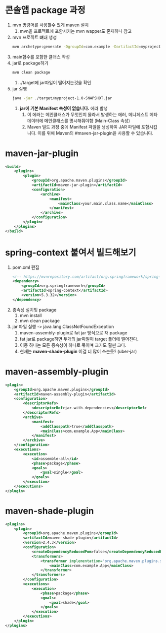 # 콘솔앱 package 과정 
1. mvn 명령어를 사용할수 있게 maven 설치
    1. mvn을 프로젝트에 포함시키는 mvn wapper도 존재하니 참고
1. mvn 프로젝트 뼈대 생성
    ```bash
    mvn archetype:generate -DgroupId=com.example -DartifactId=myproject -DarchetypeArtifactId=maven-archetype-quickstart -DinteractiveMode=false
    ```
1. main함수를 포함한 클래스 작성
1. jar로 package하기
    ```bash
    mvn clean package
    ```
    1. ./target에 jar파일이 떨어지는것을 확인
1. jar 실행 
    ```bash
    java -jar ./target/myproject-1.0-SNAPSHOT.jar 
    ```
    1. __jar에 기본 Manifest 속성이 없습니다.__ 에러 발생
        1. 이 에러는 메인클래스가 무엇인지 몰라서 발생하는 에러, 메니페스트 메타데이터에 메인클래스를 명시해줘야함 (Main-Class 속성)
        1.  Maven 빌드 과정 중에 Manifest 파일을 생성하여 JAR 파일에 포함시킵니다. 이를 위해 Maven의 #maven-jar-plugin을 사용할 수 있습니다.
        

# maven-jar-plugin
```xml
<build>
    <plugins>
        <plugin>
            <groupId>org.apache.maven.plugins</groupId>
            <artifactId>maven-jar-plugin</artifactId>
            <configuration>
                <archive>
                    <manifest>
                        <mainClass>your.main.class.name</mainClass>
                    </manifest>
                </archive>
            </configuration>
        </plugin>
    </plugins>
</build>
```

# spring-context 붙여서 빌드해보기 
1. pom.xml 편집
    ```xml
    <!-- https://mvnrepository.com/artifact/org.springframework/spring-context -->
    <dependency>
        <groupId>org.springframework</groupId>
        <artifactId>spring-context</artifactId>
        <version>5.3.32</version>
    </dependency>
    ```
1. 종속성 설치및 package 
    1. mvn install
    1. mvn clean package 
1. jar 파일 실행 -> java.lang.ClassNotFoundException 
    1. maven-assembly-plugin로 fat jar 방식으로 재 package 
    1. fat jar로 package하면 두개의 jar파일이 target 폴더에 떨어진다.
    1. 이중 하나는 모든 종속성이 하나로 묶이며 크기도 훨씬 크다.
    1. 현재는 __maven-shade-plugin__ 이걸 더 많이 쓰는듯? (uber-jar)

# maven-assembly-plugin
```xml
<plugin>
    <groupId>org.apache.maven.plugins</groupId>
    <artifactId>maven-assembly-plugin</artifactId>
    <configuration>
        <descriptorRefs>
            <descriptorRef>jar-with-dependencies</descriptorRef>
        </descriptorRefs>
        <archive>
            <manifest>
                <addClasspath>true</addClasspath>
                <mainClass>com.example.App</mainClass>
            </manifest>
        </archive>                
    </configuration>
    <executions>
        <execution>
            <id>assemble-all</id>
            <phase>package</phase>
            <goals>
                <goal>single</goal>
            </goals>
        </execution>
    </executions>
</plugin>    
```

# maven-shade-plugin
```xml
<plugins>
    <plugin>
        <groupId>org.apache.maven.plugins</groupId>
        <artifactId>maven-shade-plugin</artifactId>
        <version>2.4.3</version>
        <configuration>
            <createDependencyReducedPom>false</createDependencyReducedPom>
            <transformers>
                <transformer implementation="org.apache.maven.plugins.shade.resource.ManifestResourceTransformer">
                    <mainClass>com.example.App</mainClass>
                </transformer>
            </transformers>
        </configuration>
        <executions>
            <execution>
                <phase>package</phase>
                <goals>
                    <goal>shade</goal>
                </goals>
            </execution>
        </executions>
    </plugin>
</plugins>
```